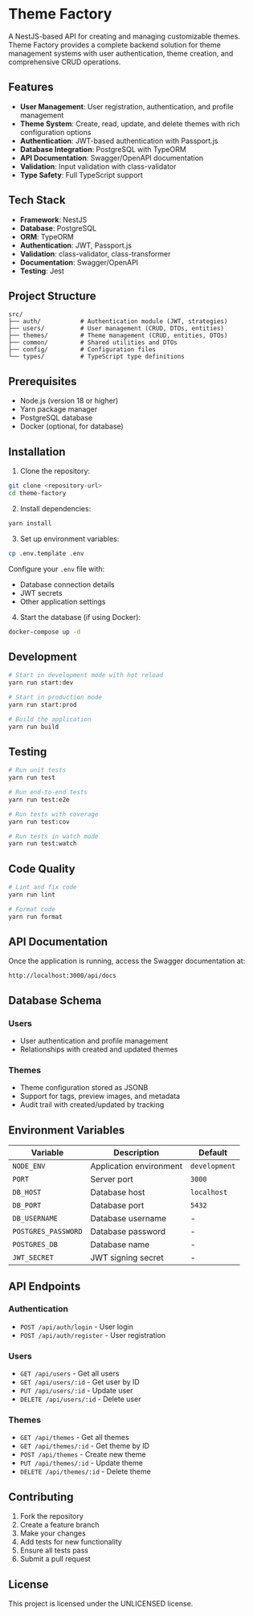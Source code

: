 # Theme Factory

A NestJS-based API for creating and managing customizable themes. Theme Factory provides a complete backend solution for theme management systems with user authentication, theme creation, and comprehensive CRUD operations.

## Features

- **User Management**: User registration, authentication, and profile management
- **Theme System**: Create, read, update, and delete themes with rich configuration options
- **Authentication**: JWT-based authentication with Passport.js
- **Database Integration**: PostgreSQL with TypeORM
- **API Documentation**: Swagger/OpenAPI documentation
- **Validation**: Input validation with class-validator
- **Type Safety**: Full TypeScript support

## Tech Stack

- **Framework**: NestJS
- **Database**: PostgreSQL
- **ORM**: TypeORM
- **Authentication**: JWT, Passport.js
- **Validation**: class-validator, class-transformer
- **Documentation**: Swagger/OpenAPI
- **Testing**: Jest

## Project Structure

```
src/
├── auth/           # Authentication module (JWT, strategies)
├── users/          # User management (CRUD, DTOs, entities)
├── themes/         # Theme management (CRUD, entities, DTOs)
├── common/         # Shared utilities and DTOs
├── config/         # Configuration files
└── types/          # TypeScript type definitions
```

## Prerequisites

- Node.js (version 18 or higher)
- Yarn package manager
- PostgreSQL database
- Docker (optional, for database)

## Installation

1. Clone the repository:
```bash
git clone <repository-url>
cd theme-factory
```

2. Install dependencies:
```bash
yarn install
```

3. Set up environment variables:
```bash
cp .env.template .env
```

Configure your `.env` file with:
- Database connection details
- JWT secrets
- Other application settings

4. Start the database (if using Docker):
```bash
docker-compose up -d
```

## Development

```bash
# Start in development mode with hot reload
yarn run start:dev

# Start in production mode
yarn run start:prod

# Build the application
yarn run build
```

## Testing

```bash
# Run unit tests
yarn run test

# Run end-to-end tests
yarn run test:e2e

# Run tests with coverage
yarn run test:cov

# Run tests in watch mode
yarn run test:watch
```

## Code Quality

```bash
# Lint and fix code
yarn run lint

# Format code
yarn run format
```

## API Documentation

Once the application is running, access the Swagger documentation at:
```
http://localhost:3000/api/docs
```

## Database Schema

### Users
- User authentication and profile management
- Relationships with created and updated themes

### Themes
- Theme configuration stored as JSONB
- Support for tags, preview images, and metadata
- Audit trail with created/updated by tracking

## Environment Variables

| Variable | Description | Default |
|----------|-------------|---------|
| `NODE_ENV` | Application environment | `development` |
| `PORT` | Server port | `3000` |
| `DB_HOST` | Database host | `localhost` |
| `DB_PORT` | Database port | `5432` |
| `DB_USERNAME` | Database username | - |
| `POSTGRES_PASSWORD` | Database password | - |
| `POSTGRES_DB` | Database name | - |
| `JWT_SECRET` | JWT signing secret | - |

## API Endpoints

### Authentication
- `POST /api/auth/login` - User login
- `POST /api/auth/register` - User registration

### Users
- `GET /api/users` - Get all users
- `GET /api/users/:id` - Get user by ID
- `PUT /api/users/:id` - Update user
- `DELETE /api/users/:id` - Delete user

### Themes
- `GET /api/themes` - Get all themes
- `GET /api/themes/:id` - Get theme by ID
- `POST /api/themes` - Create new theme
- `PUT /api/themes/:id` - Update theme
- `DELETE /api/themes/:id` - Delete theme

## Contributing

1. Fork the repository
2. Create a feature branch
3. Make your changes
4. Add tests for new functionality
5. Ensure all tests pass
6. Submit a pull request

## License

This project is licensed under the UNLICENSED license.
